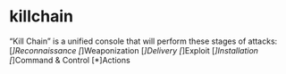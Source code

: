 # killchain
“Kill Chain” is a unified console that will perform these stages of attacks:
[*]Reconnaissance
[*]Weaponization
[*]Delivery
[*]Exploit
[*]Installation
[*]Command & Control
[*]Actions
